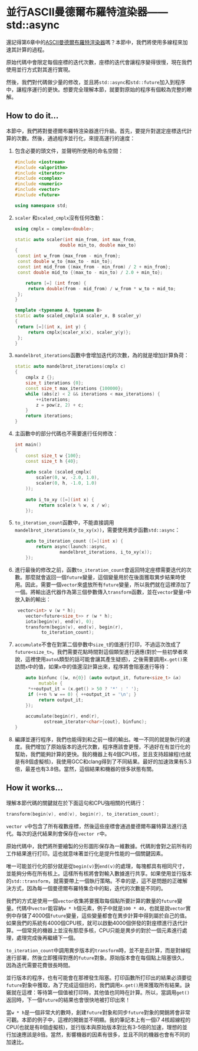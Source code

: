 # 並行ASCII曼德爾布羅特渲染器——std::async

還記得第6章中的[ASCII曼德爾布羅特渲染器](content/chapter6/chapter6-5-chinese.md)嗎？本節中，我們將使用多線程來加速其計算的過程。

原始代碼中會限定每個座標的迭代次數，座標的迭代會讓程序變得很慢，現在我們使用並行方式對其進行實現。

然後，我們對代碼做少量的修改，並且將`std::async`和`std::future`加入到程序中，讓程序運行的更快。想要完全理解本節，就要對原始的程序有個較為完整的瞭解。

## How to do it...

本節中，我們將對曼德爾布羅特渲染器進行升級。首先，要提升對選定座標迭代計算的次數。然後，通過程序並行化，來提高運行的速度：

1. 包含必要的頭文件，並聲明所使用的命名空間：

   ```c++
   #include <iostream>
   #include <algorithm>
   #include <iterator>
   #include <complex>
   #include <numeric>
   #include <vector>
   #include <future>
   
   using namespace std;
   ```

2. `scaler` 和`scaled_cmplx`沒有任何改動：

   ```c++
   using cmplx = complex<double>;
   
   static auto scaler(int min_from, int max_from,
   					double min_to, double max_to)
   {
   	const int w_from {max_from - min_from};
   	const double w_to {max_to - min_to};
   	const int mid_from {(max_from - min_from) / 2 + min_from};
   	const double mid_to {(max_to - min_to) / 2.0 + min_to};
   
       return [=] (int from) {
   		return double(from - mid_from) / w_from * w_to + mid_to;
   	};
   }
   
   template <typename A, typename B>
   static auto scaled_cmplx(A scaler_x, B scaler_y)
   {
   	return [=](int x, int y) {
   		return cmplx{scaler_x(x), scaler_y(y)};
   	};
   }
   ```

3. `mandelbrot_iterations`函數中會增加迭代的次數，為的就是增加計算負荷：

   ```c++
   static auto mandelbrot_iterations(cmplx c)
   {
       cmplx z {};
       size_t iterations {0};
       const size_t max_iterations {100000};
       while (abs(z) < 2 && iterations < max_iterations) {
           ++iterations;
           z = pow(z, 2) + c;
       }
       return iterations;
   }
   ```

4. 主函數中的部分代碼也不需要進行任何修改：

   ```c++
   int main()
   {
       const size_t w {100};
       const size_t h {40};
       
       auto scale (scaled_cmplx(
           scaler(0, w, -2.0, 1.0),
           scaler(0, h, -1.0, 1.0)
       ));
       
       auto i_to_xy ([=](int x) {
      		return scale(x % w, x / w);
       }); 
   ```

5. `to_iteration_count`函數中，不能直接調用`mandelbrot_iterations(x_to_xy(x))`，需要使用異步函數` std::async `：

   ```c++
       auto to_iteration_count ([=](int x) {
           return async(launch::async,
           			mandelbrot_iterations, i_to_xy(x));
       });	
   ```

6. 進行最後的修改之前，函數`to_iteration_count`會返回特定座標需要迭代的次數。那麼就會返回一個`future`變量，這個變量用於在後面獲取異步結果時使用。因此，需要一個`vector`來盛放所有`future`變量，所以我們就在這裡添加了一個。將輸出迭代器作為第三個參數傳入`transform`函數，並在`vector`變量`r`中放入新的輸出：

   ```c++
   	vector<int> v (w * h);
       vector<future<size_t>> r (w * h);
       iota(begin(v), end(v), 0);
       transform(begin(v), end(v), begin(r),
       		 to_iteration_count);
   ```

7. `accumulate`不會在對第二個參數中`size_t`的值進行打印，不過這次改成了`future<size_t>`。我們需要花點時間對這個類型進行適應(對於一些初學者來說，這裡使用`auto&`類型的話可能會讓其產生疑惑)，之後需要調用`x.get()`來訪問`x`中的值，如果`x`中的值還沒計算出來，程序將會阻塞進行等待：

   ```c++
       auto binfunc ([w, n{0}] (auto output_it, future<size_t> &x)
       		mutable {
       	*++output_it = (x.get() > 50 ? '*' : ' ');
       	if (++n % w == 0) { ++output_it = '\n'; }
      	 	return output_it;
       });
                     
       accumulate(begin(r), end(r),
       		  ostream_iterator<char>{cout}, binfunc);
   }
   ```

8. 編譯並運行程序，我們也能得到和之前一樣的輸出。唯一不同的就是執行的速度。我們增加了原始版本的迭代次數，程序應該會更慢，不過好在有並行化的幫助，我們能夠計算的更快。我的機器上有4個CPU核，並且支持超線程(也就是有8個虛擬核)，我使用GCC和clang得到了不同結果。最好的加速效果有5.3倍，最差也有3.8倍。當然，這個結果和機器的很多狀態有關。

## How it works...

理解本節代碼的關鍵就在於下面這句和CPU強相關的代碼行：

```c++
transform(begin(v), end(v), begin(r), to_iteration_count);
```

`vector v`中包含了所有複數座標，然後這些座標會通過曼德爾布羅特算法進行迭代。每次的迭代結果則會保存在`vector r`中。

原始代碼中，我們將所要繪製的分形圖形保存為一維數據。代碼則會對之前所有的工作結果進行打印。這也就意味著並行化是提升性能的一個關鍵因素。

唯一可能並行化的部分就是從`begin(v)`到`end(v)`的處理，每塊都具有相同尺寸，並能夠分佈在所有核上。這樣所有核將會對輸入數據進行共享。如果使用並行版本的`std::transform`，就需要帶上一個執行策略。不幸的是，這不是問題的正確解決方式，因為每一個曼德爾布羅特集合中的點，迭代的次數是不同的。

我們的方式是使用一個`vector`收集將要獲取每個點所要計算的數量的`future`變量。代碼中`vector`能容納`w * h`個元素，例子中就是`100 * 40`，也就是說`vector`實例中存儲了4000個`future`變量，這些變量都會在異步計算中得到屬於自己的值。如果我們的系統有4000個CPU核，就可以啟動4000個併發的對座標進行迭代計算。一個常見的機器上並沒有那麼多核，CPU只能是異步的對於一個元素進行處理，處理完成後再繼續下一個。

`to_iteration_count`中調用異步版本的`transform`時，並不是去計算，而是對線程進行部署，然後立即獲得對應的`future`對象。原始版本會在每個點上阻塞很久，因為迭代需要花費很長時間。

並行版本的程序，也有可能會在那裡發生阻塞。打印函數所打印出的結果必須要從`future`對象中獲取，為了完成這個目的，我們調用`x.get()`用來獲取所有結果。訣竅就在這裡：等待第一個值被打印時，其他值也同時在計算。所以，當調用`get()`返回時，下一個`future`的結果也會很快地被打印出來！

當`w * h`是一個非常大的數時，創建`future`對象和同步`future`對象的開銷將會非常可觀。本節的例子中，這裡的開銷並不明顯。我的筆記本上有一個i7 4核超線程的CPU(也就是有8個虛擬核)，並行版本與原始版本對比有3-5倍的加速，理想的並行加速應該是8倍。當然，影響機器的因素有很多，並且不同的機器也會有不同的加速比。